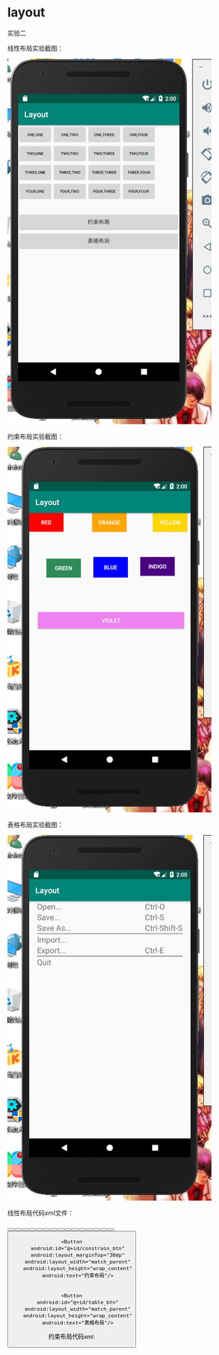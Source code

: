 # layout
实验二

线性布局实验截图：


![](https://raw.githubusercontent.com/huangzichun666/layout/master/image/XM37P%7DZ3[ED%%7B49$%7BSOC[YW.png)


约束布局实验截图：


![](https://raw.githubusercontent.com/huangzichun666/layout/master/image/sdf.png)


表格布局实验截图：


![](https://raw.githubusercontent.com/huangzichun666/layout/master/image/KG_@HN2QI[LB7EJJRETY%7BO7.png)



线性布局代码xml文件：

<?xml version="1.0" encoding="utf-8"?>
<LinearLayout xmlns:android="http://schemas.android.com/apk/res/android"
    xmlns:app="http://schemas.android.com/apk/res-auto"
    xmlns:tools="http://schemas.android.com/tools"
    android:layout_width="match_parent"
    android:layout_height="match_parent"
    android:orientation="vertical"
    tools:context=".MainActivity">

   <LinearLayout
       android:layout_width="match_parent"
       android:layout_height="wrap_content"
       android:orientation="horizontal">
       <Button
           android:layout_width="wrap_content"
           android:layout_height="wrap_content"
           android:textSize="10dp"
           android:text="One,One"/>
       <Button
           android:layout_width="wrap_content"
           android:layout_height="wrap_content"
           android:textSize="10dp"
           android:text="One,Two"/>
       <Button
           android:layout_width="wrap_content"
           android:layout_height="wrap_content"
           android:textSize="10dp"
           android:text="One,Three"/>
       <Button
           android:layout_width="wrap_content"
           android:layout_height="wrap_content"
           android:textSize="10dp"
           android:text="One,Four"/>
   </LinearLayout>
    <LinearLayout
        android:layout_width="match_parent"
        android:layout_height="wrap_content"
        android:orientation="horizontal">
        <Button
            android:layout_width="wrap_content"
            android:layout_height="wrap_content"
            android:textSize="10dp"
            android:text="Two,One"/>
        <Button
            android:layout_width="wrap_content"
            android:layout_height="wrap_content"
            android:textSize="10dp"
            android:text="Two,Two"/>
        <Button
            android:layout_width="wrap_content"
            android:layout_height="wrap_content"
            android:textSize="10dp"
            android:text="Two,Three"/>
        <Button
            android:layout_width="wrap_content"
            android:layout_height="wrap_content"
            android:textSize="10dp"
            android:text="Two,Four"/>
    </LinearLayout>
    <LinearLayout
        android:layout_width="match_parent"
        android:layout_height="wrap_content"
        android:orientation="horizontal">
        <Button
            android:layout_width="wrap_content"
            android:layout_height="wrap_content"
            android:textSize="10dp"
            android:text="Three,One"/>
        <Button
            android:layout_width="wrap_content"
            android:layout_height="wrap_content"
            android:textSize="10dp"
            android:text="Three,Two"/>
        <Button
            android:layout_width="wrap_content"
            android:layout_height="wrap_content"
            android:textSize="10dp"
            android:text="Three,Three"/>
        <Button
            android:layout_width="wrap_content"
            android:layout_height="wrap_content"
            android:textSize="10dp"
            android:text="Three,Four"/>
    </LinearLayout>
    <LinearLayout
        android:layout_width="match_parent"
        android:layout_height="wrap_content"
        android:orientation="horizontal">
        <Button
            android:layout_width="wrap_content"
            android:layout_height="wrap_content"
            android:textSize="10dp"
            android:text="Four,One"/>
        <Button
            android:layout_width="wrap_content"
            android:layout_height="wrap_content"
            android:textSize="10dp"
            android:text="Four,Two"/>
        <Button
            android:layout_width="wrap_content"
            android:layout_height="wrap_content"
            android:textSize="10dp"
            android:text="Four,Three"/>
        <Button
            android:layout_width="wrap_content"
            android:layout_height="wrap_content"
            android:textSize="10dp"
            android:text="Four,Four"/>
    </LinearLayout>

    <Button
        android:id="@+id/constrain_btn"
        android:layout_marginTop="30dp"
        android:layout_width="match_parent"
        android:layout_height="wrap_content"
        android:text="约束布局"/>


    <Button
        android:id="@+id/table_btn"
        android:layout_width="match_parent"
        android:layout_height="wrap_content"
        android:text="表格布局"/>
</LinearLayout>

约束布局代码xml:
